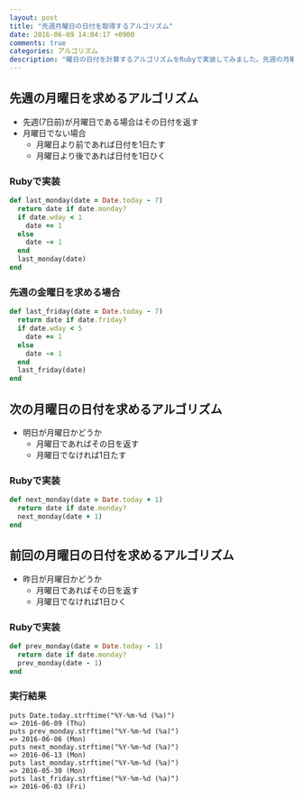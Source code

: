 ```yaml
---
layout: post
title: "先週月曜日の日付を取得するアルゴリズム"
date: 2016-06-09 14:04:17 +0900
comments: true
categories: アルゴリズム
description: "曜日の日付を計算するアルゴリズムをRubyで実装してみました。先週の月曜日を求めるアルゴリズム、次の月曜日を求めるアルゴリズム、前回の月曜日を求めるアルゴリズム等を実装しています。"
---
```


## 先週の月曜日を求めるアルゴリズム

* 先週(7日前)が月曜日である場合はその日付を返す
* 月曜日でない場合
  - 月曜日より前であれば日付を1日たす
  - 月曜日より後であれば日付を1日ひく

### Rubyで実装

```ruby
def last_monday(date = Date.today - 7)
  return date if date.monday?
  if date.wday < 1
    date += 1
  else
    date -= 1
  end
  last_monday(date)
end
```

### 先週の金曜日を求める場合

```ruby
def last_friday(date = Date.today - 7)
  return date if date.friday?
  if date.wday < 5
    date += 1
  else
    date -= 1
  end
  last_friday(date)
end
```

## 次の月曜日の日付を求めるアルゴリズム

* 明日が月曜日かどうか
  - 月曜日であればその日を返す
  - 月曜日でなければ1日たす

### Rubyで実装

```ruby
def next_monday(date = Date.today + 1)
  return date if date.monday?
  next_monday(date + 1)
end
```

## 前回の月曜日の日付を求めるアルゴリズム

* 昨日が月曜日かどうか
  - 月曜日であればその日を返す
  - 月曜日でなければ1日ひく

### Rubyで実装

```ruby
def prev_monday(date = Date.today - 1)
  return date if date.monday?
  prev_monday(date - 1)
end
```

### 実行結果

```
puts Date.today.strftime("%Y-%m-%d (%a)")
=> 2016-06-09 (Thu)
puts prev_monday.strftime("%Y-%m-%d (%a)")
=> 2016-06-06 (Mon)
puts next_monday.strftime("%Y-%m-%d (%a)")
=> 2016-06-13 (Mon)
puts last_monday.strftime("%Y-%m-%d (%a)")
=> 2016-05-30 (Mon)
puts last_friday.strftime("%Y-%m-%d (%a)")
=> 2016-06-03 (Fri)
```
